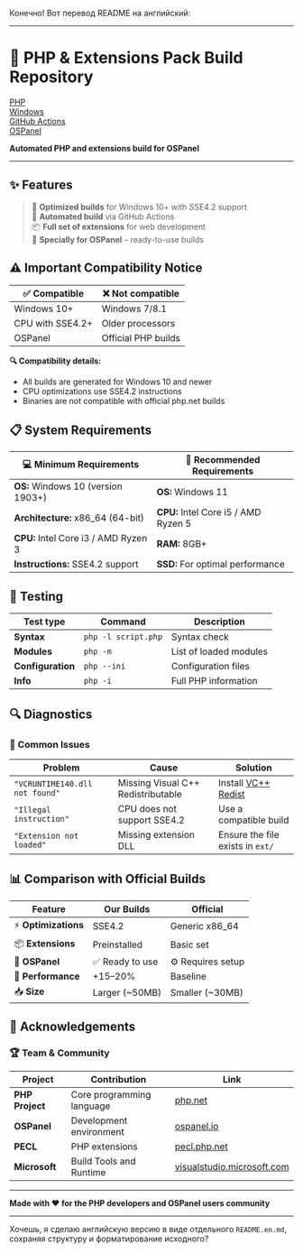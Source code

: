 Конечно! Вот перевод README на английский:  

---

# 🐘 PHP & Extensions Pack Build Repository

[PHP](https://img.shields.io/badge/php-%23777BB4.svg?style=for-the-badge&logo=php&logoColor=white)  
[Windows](https://img.shields.io/badge/Windows-0078D6?style=for-the-badge&logo=windows&logoColor=white)  
[GitHub Actions](https://img.shields.io/badge/github%20actions-%232671E5.svg?style=for-the-badge&logo=githubactions&logoColor=white)  
[OSPanel](https://img.shields.io/badge/OSPanel-Compatible-orange?style=for-the-badge)

**Automated PHP and extensions build for OSPanel**

---

## ✨ Features

> 🚀 **Optimized builds** for Windows 10+ with SSE4.2 support  
> 🔧 **Automated build** via GitHub Actions  
> 📦 **Full set of extensions** for web development  
> 🎯 **Specially for OSPanel** – ready-to-use builds

## ⚠️ Important Compatibility Notice

| ✅ Compatible | ❌ Not compatible |
|---------------|-------------------|
| Windows 10+   | Windows 7/8.1 |
| CPU with SSE4.2+ | Older processors |
| OSPanel       | Official PHP builds |

**🔍 Compatibility details:**
- All builds are generated for Windows 10 and newer
- CPU optimizations use SSE4.2 instructions
- Binaries are not compatible with official php.net builds

## 📋 System Requirements

| 💻 Minimum Requirements | 🚀 Recommended Requirements |
|--------------------------|------------------------------|
| **OS:** Windows 10 (version 1903+) | **OS:** Windows 11 |
| **Architecture:** x86_64 (64-bit) | **CPU:** Intel Core i5 / AMD Ryzen 5 |
| **CPU:** Intel Core i3 / AMD Ryzen 3 | **RAM:** 8GB+ |
| **Instructions:** SSE4.2 support | **SSD:** For optimal performance |

## 🧪 Testing

| Test type | Command | Description |
|-----------|---------|-------------|
| **Syntax** | `php -l script.php` | Syntax check |
| **Modules** | `php -m` | List of loaded modules |
| **Configuration** | `php --ini` | Configuration files |
| **Info** | `php -i` | Full PHP information |

## 🔍 Diagnostics

### 🚨 Common Issues

| Problem | Cause | Solution |
|---------|-------|----------|
| `"VCRUNTIME140.dll not found"` | Missing Visual C++ Redistributable | Install [VC++ Redist](https://aka.ms/vs/17/release/vc_redist.x64.exe) |
| `"Illegal instruction"` | CPU does not support SSE4.2 | Use a compatible build |
| `"Extension not loaded"` | Missing extension DLL | Ensure the file exists in `ext/` |

## 📊 Comparison with Official Builds

| Feature | Our Builds | Official |
|---------|------------|----------|
| ⚡ **Optimizations** | SSE4.2 | Generic x86_64 |
| 📦 **Extensions** | Preinstalled | Basic set |
| 🔧 **OSPanel** | ✅ Ready to use | ⚙️ Requires setup |
| 🚀 **Performance** | +15–20% | Baseline |
| 📥 **Size** | Larger (~50MB) | Smaller (~30MB) |

## 🙏 Acknowledgements

### 🏆 Team & Community

| Project | Contribution | Link |
|---------|--------------|------|
| **PHP Project** | Core programming language | [php.net](https://www.php.net/) |
| **OSPanel** | Development environment | [ospanel.io](https://ospanel.io/) |
| **PECL** | PHP extensions | [pecl.php.net](https://pecl.php.net/) |
| **Microsoft** | Build Tools and Runtime | [visualstudio.microsoft.com](https://visualstudio.microsoft.com/) |

---

**Made with ❤️ for the PHP developers and OSPanel users community**  

---

Хочешь, я сделаю английскую версию в виде отдельного `README.en.md`, сохраняя структуру и форматирование исходного?
